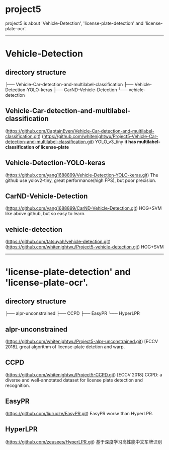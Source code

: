 # project5
project5 is about 'Vehicle-Detection', 'license-plate-detection' and 'license-plate-ocr'.

-------

# Vehicle-Detection
## directory structure
├── Vehicle-Car-detection-and-multilabel-classification
├── Vehicle-Detection-YOLO-keras
├── CarND-Vehicle-Detection
└── vehicle-detection


## Vehicle-Car-detection-and-multilabel-classification
(https://github.com/CaptainEven/Vehicle-Car-detection-and-multilabel-classification.git)
(https://github.com/whitenightwu/Project5-Vehicle-Car-detection-and-multilabel-classification.git)
YOLO_v3_tiny
**it has multilabel-classification of license-plate**


## Vehicle-Detection-YOLO-keras
(https://github.com/yang1688899/Vehicle-Detection-YOLO-keras.git)
The github use yolov2-tiny, great performance(high FPS), but poor precision.


## CarND-Vehicle-Detection
(https://github.com/yang1688899/CarND-Vehicle-Detection.git)
HOG+SVM
like above github, but so easy to learn.


## vehicle-detection
(https://github.com/tatsuyah/vehicle-detection.git)
(https://github.com/whitenightwu/Project5-vehicle-detection.git)
HOG+SVM

-------

# 'license-plate-detection' and 'license-plate-ocr'.
## directory structure
├── alpr-unconstrained
├── CCPD
├── EasyPR
└── HyperLPR

## alpr-unconstrained
(https://github.com/whitenightwu/Project5-alpr-unconstrained.git)
[ECCV 2018].
great algorithm of license-plate detction and warp.

## CCPD
(https://github.com/whitenightwu/Project5-CCPD.git)
[ECCV 2018] CCPD: a diverse and well-annotated dataset for license plate detection and recognition.

## EasyPR
(https://github.com/liuruoze/EasyPR.git)
EasyPR worse than HyperLPR.

## HyperLPR
(https://github.com/zeusees/HyperLPR.git)
基于深度学习高性能中文车牌识别
